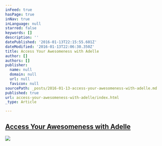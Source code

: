 ```yaml
---
inFeed: true
hasPage: true
inNav: true
inLanguage: null
starred: false
keywords: []
description: ''
datePublished: '2016-01-13T22:15:55.601Z'
dateModified: '2016-01-13T22:06:30.350Z'
title: Access Your Awesomeness with Adelle
author: []
authors: []
publisher:
  name: null
  domain: null
  url: null
  favicon: null
sourcePath: _posts/2016-01-13-access-your-awesomeness-with-adelle.md
published: true
url: access-your-awesomeness-with-adelle/index.html
_type: Article

---
```

## [Access Your Awesomeness with Adelle][0]
![](https://the-grid-user-content.s3-us-west-2.amazonaws.com/9f10e8b4-6be0-474d-9ca5-c62f9cb7e3c9.jpg)

[0]: null